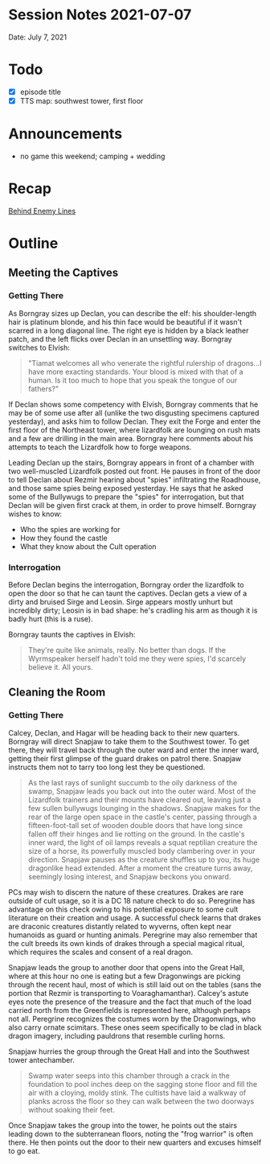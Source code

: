 # Session Notes 2021-07-07

Date: July 7, 2021

# Todo

- [x]  episode title
- [x]  TTS map: southwest tower, first floor

# Announcements

- no game this weekend; camping + wedding

# Recap

[Behind Enemy Lines](../Adventure%20Log/%F0%9F%8F%B0%20Behind%20Enemy%20Lines.md)

# Outline

## Meeting the Captives

### Getting There

As Borngray sizes up Declan, you can describe the elf: his shoulder-length hair is platinum blonde, and his thin face would be beautiful if it wasn't scarred in a long diagonal line. The right eye is hidden by a black leather patch, and the left flicks over Declan in an unsettling way. Borngray switches to Elvish:

> "Tiamat welcomes all who venerate the rightful rulership of dragons...I have more exacting standards. Your blood is mixed with that of a human. Is it too much to hope that you speak the tongue of our fathers?"
> 

If Declan shows some competency with Elvish, Borngray comments that he may be of some use after all (unlike the two disgusting specimens captured yesterday), and asks him to follow Declan. They exit the Forge and enter the first floor of the Northeast tower, where lizardfolk are lounging on rush mats and a few are drilling in the main area. Borngray here comments about his attempts to teach the Lizardfolk how to forge weapons.

Leading Declan up the stairs, Borngray appears in front of a chamber with two well-muscled Lizardfolk posted out front. He pauses in front of the door to tell Declan about Rezmir hearing about "spies" infiltrating the Roadhouse, and those same spies being exposed yesterday. He says that he asked some of the Bullywugs to prepare the "spies" for interrogation, but that Declan will be given first crack at them, in order to prove himself. Borngray wishes to know:

- Who the spies are working for
- How they found the castle
- What they know about the Cult operation

### Interrogation

Before Declan begins the interrogation, Borngray order the lizardfolk to open the door so that he can taunt the captives. Declan gets a view of a dirty and bruised Sirge and Leosin. Sirge appears mostly unhurt but incredibly dirty; Leosin is in bad shape: he's cradling his arm as though it is badly hurt (this is a ruse).

Borngray taunts the captives in Elvish:

> They're quite like animals, really. No better than dogs. If the Wyrmspeaker herself hadn't told me they were spies, I'd scarcely believe it. All yours.
> 

## Cleaning the Room

### Getting There

Calcey, Declan, and Hagar will be heading back to their new quarters. Borngray will direct Snapjaw to take them to the Southwest tower. To get there, they will travel back through the outer ward and enter the inner ward, getting their first glimpse of the guard drakes on patrol there. Snapjaw instructs them not to tarry too long lest they be questioned.

> As the last rays of sunlight succumb to the oily darkness of the swamp, Snapjaw leads you back out into the outer ward. Most of the Lizardfolk trainers and their mounts have cleared out, leaving just a few sullen bullywugs lounging in the shadows. Snapjaw makes for the rear of the large open space in the castle's center, passing through a fifteen-foot-tall set of wooden double doors that have long since fallen off their hinges and lie rotting on the ground. In the castle's inner ward, the light of oil lamps reveals a squat reptilian creature the size of a horse, its powerfully muscled body clambering over in your direction. Snapjaw pauses as the creature shuffles up to you, its huge dragonlike head extended. After a moment the creature turns away, seemingly losing interest, and Snapjaw beckons you onward.
> 

PCs may wish to discern the nature of these creatures. Drakes are rare outside of cult usage, so it is a DC 18 nature check to do so. Peregrine has advantage on this check owing to his potential exposure to some cult literature on their creation and usage. A successful check learns that drakes are draconic creatures distantly related to wyverns, often kept near humanoids as guard or hunting animals. Peregrine may also remember that the cult breeds its own kinds of drakes through a special magical ritual, which requires the scales and consent of a real dragon.

Snapjaw leads the group to another door that opens into the Great Hall, where at this hour no one is eating but a few Dragonwings are picking through the recent haul, most of which is still laid out on the tables (sans the portion that Rezmir is transporting to Voaraghamanthar). Calcey's astute eyes note the presence of the treasure and the fact that much of the load carried north from the Greenfields is represented here, although perhaps not all. Peregrine recognizes the costumes worn by the Dragonwings, who also carry ornate scimitars. These ones seem specifically to be clad in black dragon imagery, including pauldrons that resemble curling horns.

Snapjaw hurries the group through the Great Hall and into the Southwest tower antechamber.

> Swamp water seeps into this chamber through a crack in the foundation to pool inches deep on the sagging stone floor and fill the air with a cloying, moldy stink. The cultists have laid a walkway of planks across the floor so they can walk between the two doorways without soaking their feet.
> 

Once Snapjaw takes the group into the tower, he points out the stairs leading down to the subterranean floors, noting the "frog warrior" is often there. He then points out the door to their new quarters and excuses himself to go eat.